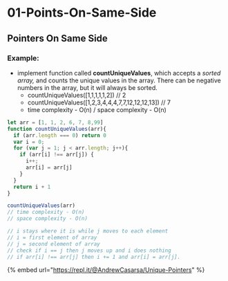 # 01-Points-On-Same-Side

## Pointers On Same Side

### Example:

* implement function called **countUniqueValues**, which accepts a _sorted array,_ and counts the unique values in the array. There can be negative numbers in the array, but it will always be sorted. 
  * countUniqueValues\(\[1,1,1,1,1,2\]\) // 2 
  * countUniqueValues\(\[1,2,3,4,4,4,7,7,12,12,12,13\]\) // 7 
  * time complexity - O\(n\) / space complexity - O\(n\)

```javascript
let arr = [1, 1, 2, 6, 7, 8,99]
function countUniqueValues(arr){
  if (arr.length === 0) return 0
  var i = 0;
  for (var j = 1; j < arr.length; j++){
    if (arr[i] !== arr[j]) {
      i++;
      arr[i] = arr[j]
    }
  }
  return i + 1
}

countUniqueValues(arr)
// time complexity - O(n)
// space complexity - O(n)

// i stays where it is while j moves to each element
// i = first element of array 
// j = second element of array
// check if i == j then j moves up and i does nothing
// if arr[i] !== arr[j] then i += 1 and arr[i] = arr[j].
```

{% embed url="https://repl.it/@AndrewCasarsa/Unique-Pointers" %}

